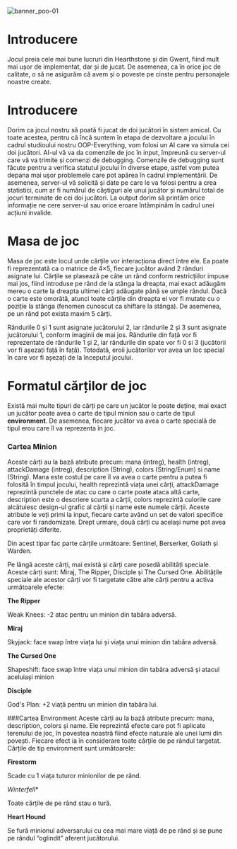 ![banner_poo-01](https://user-images.githubusercontent.com/72265977/226167767-788dce98-aff7-4bd2-bf3b-38a57e939fd5.png)

# Introducere
Jocul preia cele mai bune lucruri din Hearthstone și din Gwent, fiind mult mai ușor de implementat, dar și de jucat. De asemenea, ca în orice joc de calitate, o să ne asigurăm că avem și o poveste pe cinste pentru personajele noastre create.


# Introducere
Dorim ca jocul nostru să poată fi jucat de doi jucători în sistem amical. Cu toate acestea, pentru că încă suntem în etapa de dezvoltare a jocului în cadrul studioului nostru OOP-Everything, vom folosi un AI care va simula cei doi jucători. AI-ul vă va da comenzile de joc în input, împreună cu server-ul care vă va trimite și comenzi de debugging. Comenzile de debugging sunt făcute pentru a verifica statutul jocului în diverse etape, astfel vom putea depana mai ușor problemele care pot apărea în cadrul implementării. De asemenea, server-ul vă solicită și date pe care le va folosi pentru a crea statistici, cum ar fi numărul de câștiguri ale unui jucător și numărul total de jocuri terminate de cei doi jucători. La output dorim să printăm orice informație ne cere server-ul sau orice eroare întâmpinăm în cadrul unei acțiuni invalide.

# Masa de joc
Masa de joc este locul unde cărțile vor interacționa direct între ele. Ea poate fi reprezentată ca o matrice de 4×5, fiecare jucător având 2 rânduri asignate lui. Cărțile se plasează pe câte un rând conform restricțiilor impuse mai jos, fiind introduse pe rând de la stânga la dreapta, mai exact adăugăm mereu o carte la dreapta ultimei cărți adăugate până se umple rândul. Dacă o carte este omorâtă, atunci toate cărțile din dreapta ei vor fi mutate cu o poziție la stânga (fenomen cunoscut ca shiftare la stânga). De asemenea, pe un rând pot exista maxim 5 cărți.

Rândurile 0 și 1 sunt asignate jucătorului 2, iar rândurile 2 și 3 sunt asignate jucătorului 1, conform imaginii de mai jos. Rândurile din față vor fi reprezentate de rândurile 1 și 2, iar rândurile din spate vor fi 0 si 3 (jucătorii vor fi așezați față în față). Totodată, eroii jucătorilor vor avea un loc special în care vor fi așezați de la începutul jocului.

# Formatul cărților de joc
Există mai multe tipuri de cărți pe care un jucător le poate deține, mai exact un jucător poate avea o carte de tipul minion sau o carte de tipul **environment**. De asemenea, fiecare jucător va avea o carte specială de tipul erou care îl va reprezenta în joc.


  ### Cartea Minion
  Aceste cărți au la bază atribute precum: mana (intreg), health (intreg), attackDamage (intreg), description (String), colors (String/Enum) si name (String). Mana   este costul pe care îl va avea o carte pentru a putea fi folosită în timpul jocului, health reprezintă viața unei cărți, attackDamage reprezintă punctele de atac cu care o carte poate ataca altă carte, description este o descriere scurta a cărții, colors reprezintă culorile care alcătuiesc design-ul grafic al cărții și name este numele cărții. Aceste atribute le veți primi la input, fiecare carte având un set de valori specifice care vor fi randomizate. Drept urmare, două cărți cu același nume pot avea proprietăți diferite.

  Din acest tipar fac parte cărțile următoare: Sentinel, Berserker, Goliath și Warden.

  Pe lângă aceste cărți, mai există și cărți care posedă abilități speciale. Aceste cărți sunt: Miraj, The Ripper, Disciple și The Cursed One. Abilitățile speciale ale   acestor cărți vor fi targetate către alte cărți pentru a activa următoarele efecte:

 **The Ripper**
 
Weak Knees: -2 atac pentru un minion din tabăra adversă.

 **Miraj**
 
Skyjack: face swap între viața lui și viața unui minion din tabăra adversă.

 **The Cursed One**
 
Shapeshift: face swap între viața unui minion din tabăra adversă și atacul aceluiași minion

 **Disciple**
 
God's Plan: +2 viață pentru un minion din tabăra lui.


###Cartea Environment
  Aceste cărți au la bază atribute precum: mana, description, colors și name. Ele reprezintă efecte care pot fi aplicate terenului de joc, în povestea noastră fiind efecte naturale ale unei lumi din povești. Fiecare efect ia în considerare toate cărțile de pe rândul targetat. Cărțile de tip environment sunt următoarele:

  **Firestorm**
  
Scade cu 1 viața tuturor minionilor de pe rând.

  *Winterfell**
  
Toate cărțile de pe rând stau o tură.

  **Heart Hound**

Se fură minionul adversarului cu cea mai mare viață de pe rând și se pune pe rândul “oglindit” aferent jucătorului.
